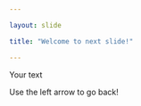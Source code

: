 ```yaml
---

layout: slide 

title: "Welcome to next slide!" 

---
```


Your text 

Use the left arrow to go back!
